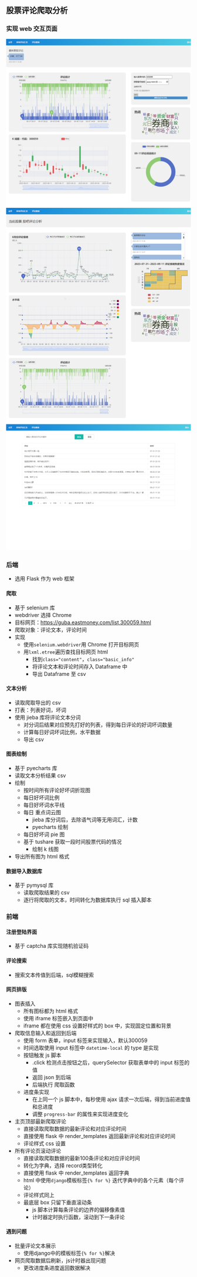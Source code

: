 ## 股票评论爬取分析
### 实现 web 交互页面

![主页](https://github.com/MaxW322/web_crawler_flask_based/blob/5140e3e36c8f7873ebb13b418cf670b29a92dd0f/for_git_image/main_page.png)
![所有评论分析](https://github.com/MaxW322/web_crawler_flask_based/blob/5140e3e36c8f7873ebb13b418cf670b29a92dd0f/for_git_image/all_comment.png)
![评论搜索](https://github.com/MaxW322/web_crawler_flask_based/blob/5140e3e36c8f7873ebb13b418cf670b29a92dd0f/for_git_image/search_comment.png)

### 后端

- 选用 Flask 作为 web 框架
#### 爬取
- 基于 selenium 库
- webdriver 选择 Chrome
- 目标网页：https://guba.eastmoney.com/list,300059.html
- 爬取对象：评论文本，评论时间
- 实现
	- 使用`selenium.webdriver`用 Chrome 打开目标网页
	- 用`lxml.etree`遍历查找目标网页 html 
		- 找到`class="content"`，`class="basic_info"`
		- 将评论文本和评论时间存入 Dataframe 中
		- 导出 Dataframe 至 csv

#### 文本分析
- 读取爬取导出的 csv
- 打表：列表好词，坏词
- 使用 jieba 库将评论文本分词
	- 对分词后结果对应预先打好的列表，得到每日评论的好词坏词数量
	- 计算每日好词坏词比例，水平数据
	- 导出 csv

#### 图表绘制
- 基于 pyecharts 库
- 读取文本分析结果 csv
- 绘制
	- 按时间所有评论好坏词折现图
	- 每日好坏词比例
	- 每日好坏词水平线
	- 每日 重点词云图
		- jieba 库分词后，去除语气词等无用词汇，计数
		- pyecharts 绘制
	- 每日好坏词 pie 图
	- 基于 tushare 获取一段时间股票代码的情况
		- 绘制 k 线图
- 导出所有图为 html 格式

#### 数据导入数据库
- 基于 pymysql 库
	- 读取爬取结果的 csv
	- 逐行将爬取的文本，时间转化为数据库执行 sql 插入脚本

### 前端
#### 注册登陆界面
- 基于 captcha 库实现随机验证码

#### 评论搜索
- 搜索文本传值到后端，sql模糊搜索
#### 网页排版

- 图表插入
	- 所有图标都为 html 格式
	- 使用 iframe 标签嵌入到页面中
	- iframe 都在使用 css 设置好样式的 box 中，实现固定位置和背景
- 爬取信息输入和返回到后端
	- 使用 form 表单，input 标签来实现输入，默认300059
	- 时间选取使用 input 标签中 `datetime-local` 的 type 是实现
	- 按钮触发 js 脚本
		- .click 检测点击按钮之后，querySelector 获取表单中的 input 标签的值
		- 返回 json 到后端
		- 后端执行 爬取函数
	- 进度条实现
		- 在上同一个 js 脚本中，每秒使用 ajax 请求一次后端，得到当前进度值和总进度
		- 调整 `progress-bar` 的属性来实现进度变化
- 主页顶部最新爬取评论
	- 直接读取爬取数据的最新评论和对应评论时间
	- 直接使用 flask 中 render_templates 返回最新评论和对应评论时间
	- 评论样式 css 设置
- 所有评论页滚动评论
	- 直接读取爬取数据的最新100条评论和对应评论时间
	- 转化为字典，选择 record类型转化
	- 直接使用 flask 中 render_templates 返回字典
	- html 中使用`django`模板标签`{% for %}` 迭代字典中的各个元素（每个评论）
	- 评论样式同上
	- 最底层 box 只留下垂直滚动条
		- js 脚本计算每条评论的边界的偏移像素值
		- 计时器定时执行函数，滚动到下一条评论

#### 遇到问题
- 批量评论文本展示
	- 使用django中的模板标签`{% for %}`解决
- 网页爬取数据后刷新，js计时器出现问题
	- 更改进度条进度返回数据解决

